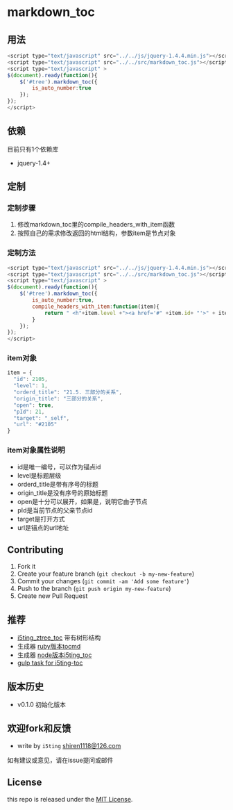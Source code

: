 markdown_toc
============


## 用法

```javascript
<script type="text/javascript" src="../../js/jquery-1.4.4.min.js"></script>
<script type="text/javascript" src="../../src/markdown_toc.js"></script>
<script type="text/javascript" >
$(document).ready(function(){
	$('#tree').markdown_toc({
		is_auto_number:true
	});
});
</script>
```
		
## 依赖

目前只有1个依赖库

- jquery-1.4+

## 定制

### 定制步骤

1. 修改markdown_toc里的compile_headers_with_item函数
1. 按照自己的需求修改返回的html结构，参数item是节点对象

### 定制方法

```javascript
<script type="text/javascript" src="../../js/jquery-1.4.4.min.js"></script>
<script type="text/javascript" src="../../src/markdown_toc.js"></script>
<script type="text/javascript" >
$(document).ready(function(){
	$('#tree').markdown_toc({
		is_auto_number:true,
		compile_headers_with_item:function(item){
			return " <h"+item.level +"><a href='#" +item.id+ "'>" + item.orderd_title + "</a></h"+item.level +">"
		}
	});
});
</script>
```

### item对象

```javascript
item = {
  "id": 2105,
  "level": 1,
  "orderd_title": "21.5. 三部分的关系",
  "origin_title": "三部分的关系",
  "open": true,
  "pId": 21,
  "target": "_self",
  "url": "#2105"
}
```

### item对象属性说明

- id是唯一编号，可以作为锚点id
- level是标题层级
- orderd_title是带有序号的标题
- origin_title是没有序号的原始标题
- open是十分可以展开，如果是，说明它由子节点
- pId是当前节点的父亲节点id
- target是打开方式
- url是锚点的url地址


## Contributing

1. Fork it
2. Create your feature branch (`git checkout -b my-new-feature`)
3. Commit your changes (`git commit -am 'Add some feature'`)
4. Push to the branch (`git push origin my-new-feature`)
5. Create new Pull Request

## 推荐

- [i5ting_ztree_toc](https://github.com/i5ting/i5ting_ztree_toc) 带有树形结构
- 生成器 [ruby版本tocmd](https://github.com/i5ting/tocmd.gem) 
- 生成器 [node版本i5ting_toc](https://github.com/i5ting/tocmd.npm)
- [gulp task for i5ting-toc](https://github.com/i5ting/gulp-i5ting-toc)


## 版本历史

- v0.1.0 初始化版本

## 欢迎fork和反馈

- write by `i5ting` shiren1118@126.com

如有建议或意见，请在issue提问或邮件

## License

this repo is released under the [MIT
License](http://www.opensource.org/licenses/MIT).
